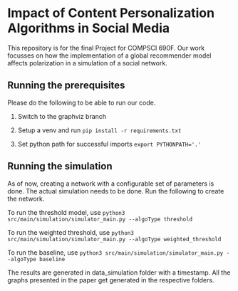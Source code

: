 # Impact of Content Personalization Algorithms in Social Media
This repository is for the final Project for COMPSCI 690F. Our work focusses on how the implementation of a global recommender model affects polarization in a simulation of a social network.

## Running the prerequisites
Please do the following to be able to run our code.

1. Switch to the graphviz branch

2. Setup a venv and run 
`pip install -r requirements.txt`

3. Set python path for successful imports
`export PYTHONPATH='.'`

## Running the simulation
As of now, creating a network with a configurable set of parameters is done. The actual simulation needs to be done. Run the following to create the network.

To run the threshold model, use 
`python3 src/main/simulation/simulator_main.py --algoType threshold`

To run the weighted threshold, use
`python3 src/main/simulation/simulator_main.py --algoType weighted_threshold`

To run the baseline, use
`python3 src/main/simulation/simulator_main.py --algoType baseline`

The results are generated in data_simulation folder with a timestamp. All the graphs presented in the paper get generated in the respective folders.



